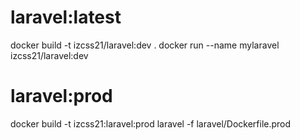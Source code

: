 # laravel:latest
docker build -t izcss21/laravel:dev .
docker run --name mylaravel izcss21/laravel:dev

# laravel:prod
docker build -t izcss21:laravel:prod laravel -f laravel/Dockerfile.prod
